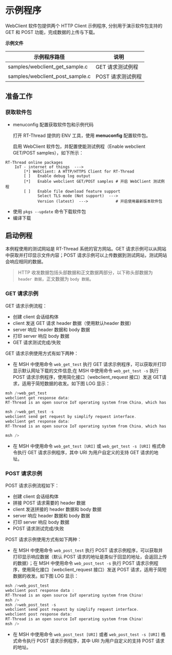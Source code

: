 # 示例程序

WebClient 软件包提供两个 HTTP Client 示例程序, 分别用于演示软件包支持的 GET 和 POST 功能，完成数据的上传与下载。

**示例文件**

| 示例程序路径                         | 说明  |
| ----                                | ---- |
| samples/webclient_get_sample.c      | GET 请求测试例程 |
| samples/webclient_post_sample.c     | POST 请求测试例程 |

## 准备工作

### 获取软件包

- menuconfig 配置获取软件包和示例代码

    打开 RT-Thread 提供的 ENV 工具，使用 **menuconfig** 配置软件包。

    启用 WebClient 软件包，并配置使能测试例程（Enable webclient GET/POST samples），如下所示：

```shell
RT-Thread online packages
    IoT - internet of things  --->
        [*] WebClient: A HTTP/HTTPS Client for RT-Thread
        [ ]   Enable debug log output
        [*]   Enable webclient GET/POST samples # 开启 WebClient 测试例程
        [ ]   Enable file download feature support
              Select TLS mode (Not support)  --->
              Version (latest)  --->            # 开启使用最新版本软件包
```

- 使用 `pkgs --update` 命令下载软件包
- 编译下载


## 启动例程

本例程使用的测试网站是 RT-Thread 系统的官方网站。GET 请求示例可以从网站中获取并打印显示文件内容；POST 请求示例可以上传数据到测试网站，测试网站会响应相同的数据。

> HTTP 收发数据包括头部数据和正文数据两部分，以下称头部数据为 `header 数据`，正文数据为 `body 数据`。

### GET 请求示例

GET 请求示例流程：

- 创建 client 会话结构体
- client 发送 GET 请求 header 数据（使用默认header 数据）
- server 响应 header 数据和 body 数据
- 打印 server 响应 body 数据
- GET 请求测试完成/失败

GET 请求示例使用方式有如下两种：

- 在 MSH 中使用命令 `web_get_test` 执行 GET 请求示例程序，可以获取并打印显示默认网址下载的文件信息;在 MSH 中使用命令 `web_get_test -s` 执行 POST 请求示例程序，使用简化接口（webclient_request 接口）发送 GET请求，适用于简短数据的收发。如下图 LOG 显示：

```c
msh />web_get_test
webclient get response data:
RT-Thread is an open source IoT operating system from China, which has strong scalability: from a tiny kernel running on a tiny core, for example ARM Cortex-M0, or Cortex-M3/4/7, to a rich feature system running on MIPS32, ARM Cortex-A8, ARM Cortex-A9 DualCore etc.

msh />web_get_test -s
webclient send get request by simplify request interface.
webclient get response data:
RT-Thread is an open source IoT operating system from China, which has strong scalability: from a tiny kernel running on a tiny core, for example ARM Cortex-M0, or Cortex-M3/4/7, to a rich feature system running on MIPS32, ARM Cortex-A8, ARM Cortex-A9 DualCore etc.

msh />
```

- 在 MSH 中使用命令 `web_get_test [URI]`  或 `web_get_test -s [URI]` 格式命令执行 GET 请求示例程序，其中 URI 为用户自定义的支持 GET 请求的地址。

### POST 请求示例

POST 请求示例流程如下：

- 创建 client 会话结构体
- 拼接 POST 请求需要的 header 数据
- client 发送拼接的 header 数据和 body 数据
- server 响应 header 数据和 body 数据
- 打印 server 响应 body 数据
- POST 请求测试完成/失败

POST 请求示例使用方式有如下两种：

- 在 MSH 中使用命令 `web_post_test` 执行 POST 请求示例程序，可以获取并打印显示响应数据（默认 POST 请求的地址是类似于回显的地址，会返回上传的数据）；在 MSH 中使用命令 `web_post_test -s` 执行 POST 请求示例程序，使用简化接口（webclient_request 接口）发送 POST 请求，适用于简短数据的收发。如下图 LOG 显示：

```c
msh />web_post_test
webclient post response data :
RT-Thread is an open source IoT operating system from China!
msh />
msh />web_post_test -s
webclient send post request by simplify request interface.
webclient post response data:
RT-Thread is an open source IoT operating system from China!
msh />
```

- 在 MSH 中使用命令 `web_post_test [URI]` 或者 `web_post_test -s [URI]` 格式命令执行 POST 请求示例程序，其中 URI 为用户自定义的支持 POST 请求的地址。

